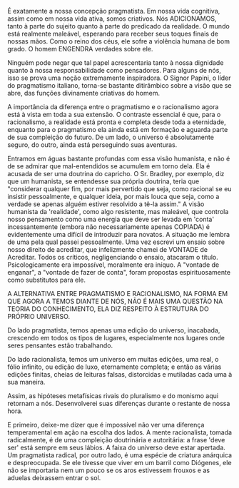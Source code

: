 É exatamente a nossa concepção pragmatista. Em nossa vida cognitiva, assim como em nossa vida ativa, somos criativos. Nós ADICIONAMOS, tanto à parte do sujeito quanto à parte do predicado da realidade. O mundo está realmente maleável, esperando para receber seus toques finais de nossas mãos. Como o reino dos céus, ele sofre a violência humana de bom grado. O homem ENGENDRA verdades sobre ele.

Ninguém pode negar que tal papel acrescentaria tanto à nossa dignidade quanto à nossa responsabilidade como pensadores. Para alguns de nós, isso se prova uma noção extremamente inspiradora. O Signor Papini, o líder do pragmatismo italiano, torna-se bastante ditirâmbico sobre a visão que se abre, das funções divinamente criativas do homem.

A importância da diferença entre o pragmatismo e o racionalismo agora está à vista em toda a sua extensão. O contraste essencial é que, para o racionalismo, a realidade está pronta e completa desde toda a eternidade, enquanto para o pragmatismo ela ainda está em formação e aguarda parte de sua compleição do futuro. De um lado, o universo é absolutamente seguro, do outro, ainda está perseguindo suas aventuras.

Entramos em águas bastante profundas com essa visão humanista, e não é de se admirar que mal-entendidos se acumulem em torno dela. Ela é acusada de ser uma doutrina do capricho. O Sr. Bradley, por exemplo, diz que um humanista, se entendesse sua própria doutrina, teria que "considerar qualquer fim, por mais pervertido que seja, como racional se eu insistir pessoalmente, e qualquer ideia, por mais louca que seja, como a verdade se apenas alguém estiver resolvido a tê-la assim." A visão humanista da 'realidade', como algo resistente, mas maleável, que controla nosso pensamento como uma energia que deve ser levada em 'conta' incessantemente (embora não necessariamente apenas COPIADA) é evidentemente uma difícil de introduzir para novatos. A situação me lembra de uma pela qual passei pessoalmente. Uma vez escrevi um ensaio sobre nosso direito de acreditar, que infelizmente chamei de VONTADE de Acreditar. Todos os críticos, negligenciando o ensaio, atacaram o título. Psicologicamente era impossível, moralmente era iníquo. A "vontade de enganar", a "vontade de fazer de conta", foram propostas espirituosamente como substitutos para ele.

A ALTERNATIVA ENTRE PRAGMATISMO E RACIONALISMO, NA FORMA EM QUE AGORA A TEMOS DIANTE DE NÓS, NÃO É MAIS UMA QUESTÃO NA TEORIA DO CONHECIMENTO, ELA DIZ RESPEITO À ESTRUTURA DO PRÓPRIO UNIVERSO.

Do lado pragmatista, temos apenas uma edição do universo, inacabada, crescendo em todos os tipos de lugares, especialmente nos lugares onde seres pensantes estão trabalhando.

Do lado racionalista, temos um universo em muitas edições, uma real, o fólio infinito, ou edição de luxo, eternamente completa; e então as várias edições finitas, cheias de leituras falsas, distorcidas e mutiladas cada uma à sua maneira.

Assim, as hipóteses metafísicas rivais do pluralismo e do monismo aqui retornam a nós. Desenvolverei suas diferenças durante o restante de nossa hora.

E primeiro, deixe-me dizer que é impossível não ver uma diferença temperamental em ação na escolha dos lados. A mente racionalista, tomada radicalmente, é de uma compleição doutrinária e autoritária: a frase 'deve ser' está sempre em seus lábios. A faixa do universo deve estar apertada. Um pragmatista radical, por outro lado, é uma espécie de criatura anárquica e despreocupada. Se ele tivesse que viver em um barril como Diógenes, ele não se importaria nem um pouco se os aros estivessem frouxos e as aduelas deixassem entrar o sol.